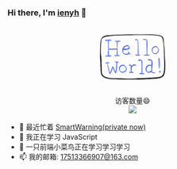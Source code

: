 ### Hi there, I'm [ienyh](https://github.com/ienyh) 👋

<!--
**ienyh/ienyh** is a ✨ _special_ ✨ repository because its `README.md` (this file) appears on your GitHub profile.
Here are some ideas to get you started:
-->

<p align="center">
  <img src="https://github.com/ienyh/ienyh/blob/main/resourses/hello-world.gif" width="30%">
</p>

<p align="center"> 
  访客数量😄<br>
  <img src="https://profile-counter.glitch.me/ienyh/count.svg" />
</p>

- 🔭 最近忙着 [SmartWarning(private now)](https://github.com/ienyh/SmartWarning)
- 🌱 我正在学习 JavaScript 
- 👯 一只前端小菜鸟正在学习学习学习
- 📫 我的邮箱: 17513366907@163.com
<!--
- 🤔 I’m looking for help with ...
- 💬 Ask me about ...
- 😄 Pronouns: ...
- ⚡ Fun fact: ...
-->
